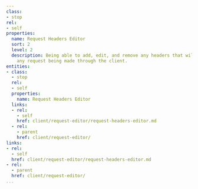 ```yaml
---
class:
- stop
rel:
- self
properties:
  name: Request Headers Editor
  sort: 2
  level: 2
  description: Being able to add, edit, and remove any headers that will be sent with
    any request being made through the client.
entities:
- class:
  - stop
  rel:
  - self
  properties:
    name: Request Headers Editor
  links:
  - rel:
    - self
    href: client/request-editor/request-headers-editor.md
  - rel:
    - parent
    href: client/request-editor/
links:
- rel:
  - self
  href: client/request-editor/request-headers-editor.md
- rel:
  - parent
  href: client/request-editor/
...
```

